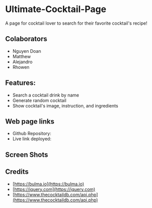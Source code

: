 # Ultimate-Cocktail-Page
A page for cocktail lover to search for their favorite cocktail's recipe!

## Colaborators

- Nguyen Doan
- Matthew
- Alejandro
- Rhowen

## Features:

- Search a cocktail drink by name
- Generate random cocktail
- Show cocktail's image, instruction, and ingredients

## Web page links

- Github Repository: []()
- Live link deployed: []()

## Screen Shots
[]()

## Credits

- [https://bulma.io](https://bulma.io)
- [https://jquery.com](https://jquery.com)
- [https://www.thecocktaildb.com/api.php](https://www.thecocktaildb.com/api.php)
